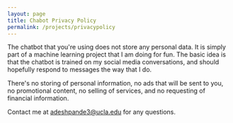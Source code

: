 ```yaml
---
layout: page
title: Chabot Privacy Policy
permalink: /projects/privacypolicy
---
```


The chatbot that you're using does not store any personal data. It is simply part of a machine learning project that I am doing for fun. The basic idea is that the chatbot is trained on my social media conversations, and should hopefully respond to messages the way that I do. 

There's no storing of personal information, no ads that will be sent to you, no promotional content, no selling of services, and no requesting of financial information.

Contact me at adeshpande3@ucla.edu for any questions. 
